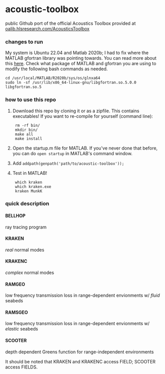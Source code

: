 # acoustic-toolbox
public Github port of the official Acoustics Toolbox provided at [oalib.hlsresearch.com/AcousticsToolbox](https://oalib.hlsresearch.com/AcousticsToolbox)

### changes to run
My system is Ubuntu 22.04 and Matlab 2020b; I had to fix where the MATLAB gfortran library was pointing towards. You can read more about this [here](https://stackoverflow.com/questions/9628273/libgfortran-version-gfortran-1-4-not-found). Check what package of MATLAB and gfortran you are using to modify the following bash commands as needed.

	cd /usr/local/MATLAB/R2020b/sys/os/glnxa64
	sudo ln -sf /usr/lib/x86_64-linux-gnu/libgfortran.so.5.0.0 libgfortran.so.5

### how to use this repo

1. Download this repo by cloning it or as a zipfile. This contains executables! If you want to re-compile for yourself (command line):

		rm -rf bin/
		mkdir bin/
		make all
		make install

2. Open the startup.m file for MATLAB. If you've never done that before, you can do `open startup` in MATLAB's command window.
3. Add `addpath(genpath('path/to/acoustic-toolbox'));`
4. Test in MATLAB!

		which kraken
		which kraken.exe
		kraken MunkK
		
### quick description

#### BELLHOP
ray tracing program

#### KRAKEN
_real_ normal modes

#### KRAKENC
_complex_ normal modes

#### RAMGEO
low frequency transmission loss in range-dependent envionments w/ _fluid_ seabeds

#### RAMSGEO
low frequency transmission loss in range-dependent envionments w/ _elastic_ seabeds

#### SCOOTER
depth dependent Greens function for range-independent environments

It should be noted that KRAKEN and KRAKENC access FIELD; SCOOTER access FIELDS.
